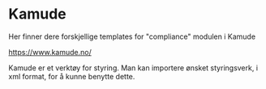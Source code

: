 # Kamude
Her finner dere forskjellige templates for "compliance" modulen i Kamude

https://www.kamude.no/

Kamude er et verktøy for styring. Man kan importere ønsket styringsverk, i xml format, for å kunne benytte dette.
